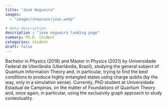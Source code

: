 ```yaml
---
title: "José Nogueira"
images: 
  - "images/showcase/jose.webp"

# meta description
description : "jose nogueira landing page"
summary: Ph.D. student
categories: student
draft: false
---
```

Bachelor in Physics (2018) and Master in Physics (2021) by Universidade Federal de Uberlândia (Uberlândia, Brazil), studying the general subject of Quantum Information Theory and, in particular, trying to find the best conditions to produce highly entangled states using charge qubits (by the way, only in a simulation sense). Currently, PhD student at Universidade Estadual de Campinas, on the matter of Foundations of Quantum Theory and, once again, in particular, using the exclusivity graph approach to study contextuality.
